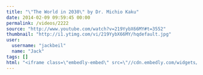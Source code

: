 ```yaml
---
title: "\"The World in 2030\" by Dr. Michio Kaku"
date: 2014-02-09 09:59:45 00:00
permalink: /videos/2222
source: "http://www.youtube.com/watch?v=219YybX66MY#t=3552"
thumbnail: "http://i1.ytimg.com/vi/219YybX66MY/hqdefault.jpg"
user:
  username: "jackbeil"
  name: "Jack"
tags: []
html: "<iframe class=\"embedly-embed\" src=\"//cdn.embedly.com/widgets/media.html?src=http%3A%2F%2Fwww.youtube.com%2Fembed%2F219YybX66MY%3Fwmode%3Dtransparent%26feature%3Doembed%26start%3D3552&url=http%3A%2F%2Fwww.youtube.com%2Fwatch%3Fv%3D219YybX66MY&image=http%3A%2F%2Fi1.ytimg.com%2Fvi%2F219YybX66MY%2Fhqdefault.jpg&key=daaebf4d9cdd46779200162d0ca86e20&type=text%2Fhtml&schema=youtube\" width=\"854\" height=\"480\" scrolling=\"no\" frameborder=\"0\" allowfullscreen></iframe>"
---
```


